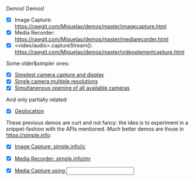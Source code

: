 
Demos! Demos!

- [x] Image Capture: https://rawgit.com/Miguelao/demos/master/imagecapture.html
- [x] Media Recorder: https://rawgit.com/Miguelao/demos/master/mediarecorder.html
- [x] <video/audio>.captureStream(): https://rawgit.com/Miguelao/demos/master/videoelementcapture.html

Some older&simpler ones:

- [x] [Simplest camera capture and display](https://rawgit.com/Miguelao/demos/master/gum_simple.html)
- [x] [Single camera multiple resolutions](https://rawgit.com/Miguelao/demos/master/gum_resolutions.html)
- [x] [Simultanenous opening of all available cameras](https://rawgit.com/Miguelao/demos/master/gum_multi.html)

And only partially related:

- [x] [Geolocation](https://rawgit.com/Miguelao/demos/master/geolocation.html)

These previous demos are curt and not fancy: the idea is to experiment in a
snippet-fashion with the APIs mentioned. _Much_ better demos are those in
https://simple.info:
- [x] [Image Capture: simple.info/ic](https://simpl.info/imagecapture/)
- [x] [Media Recorder: simple.info/mr](http://simpl.info/mediarecorder/)

- [x] [Media Capture using <input>](http://simpl.info/mediacapture/)
